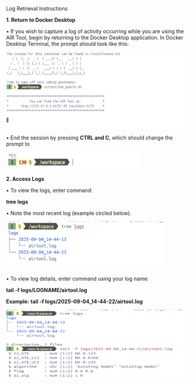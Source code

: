 Log Retrieval Instructions

 **1. Return to Docker Desktop**

 • If you wish to capture a log of activity occurring while you are
 using the AIR Tool, begin by returning to the Docker Desktop
 application. In Docker Desktop Terminal, the prompt should look like
 this:

 <img src="./log_retrieval_instructions_files/media/image1.png"
 style="width:5.43107in;height:2.1527in"
 alt="Text, letter AI-generated content may be incorrect." />

 • End the session by pressing **CTRL and C**, which should change the
 prompt to

 <img src="./log_retrieval_instructions_files/media/image2.png"
 style="width:3.83387in;height:0.48965in" />

 **2. Access Logs**

 • To view the logs, enter command:

 **tree logs**

 • Note the most recent log (example circled below).

<img src="./log_retrieval_instructions_files/media/image3.png"
style="width:4.47503in;height:1.35494in"
alt="Text AI-generated content may be incorrect." />

 • To view log details, enter command using your log name:

 **tail -f logs/LOGNAME/airtool.log**

 **Example: tail -f logs/2025-09-04_14-44-22/airtool.log**

 <img src="./log_retrieval_instructions_files/media/image4.png"
 style="width:6.5in;height:1.96939in"
 alt="Text AI-generated content may be incorrect." />
